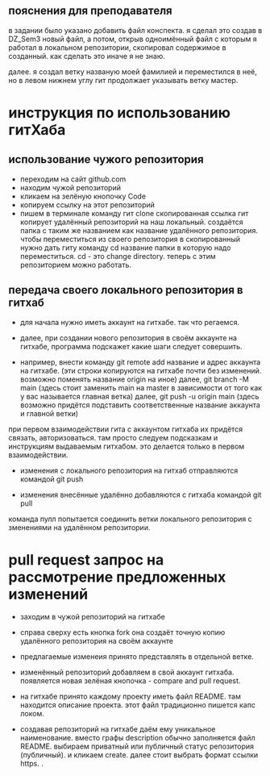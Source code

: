 ## пояснения для преподавателя

в задании было указано добавить файл конспекта. 
я сделал это создав в DZ_Sem3 новый файл, а потом, открыв одноимённый файл с которым я работал в локальном репозитории, скопировал содержимое в созданный. как сделать это иначе я не знаю.

далее. я создал ветку названую моей фамилией и переместился в неё, но в левом нижнем углу гит продолжает указывать ветку мастер.

# инструкция по использованию гитХаба

## использование чужого репозитория

* переходим на сайт github.com
* находим чужой репозиторий
* кликаем на зелёную кнопочку Code
* копируем ссылку на этот репозиторий
* пишем в терминале команду гит clone скопированная ссылка
гит копирует удалённый репозиторий на наш локальный. создаётся папка с таким же названием как название удалённого репозитория.
чтобы переместиться из своего репозитория в скопированный нужно дать гиту команду cd название папки в которую надо переместиться. cd - это change directory. теперь с этим репозиторием можно работать.

## передача своего локального репозитория в гитхаб

* для начала нужно иметь аккаунт на гитхабе. так что регаемся.

* далее, при создании нового репозитория в своём аккаунте на гитхабе, программа подскажет какие шаги следует совершить.

* например, внести команду git remote add название и адрес аккаунта на гитхабе.
(эти строки копируются на гитхабе почти без изменений. возможно поменять название origin на иное)
далее, git branch -M main (здесь стоит заменить main на master в зависимости от того как у вас называется главная ветка)
далее, git push -u origin main (здесь возможно придётся подставить соответственные название аккаунта и главной ветки)

при первом взаимодействии гита с аккаунтом гитхаба их придётся связать, авторизоваться. там просто следуем подсказкам и инструкциям выдаваемым гитхабом. это делается только в первом взаимодействии.

* изменения с локального репозитория на гитхаб отправляются командой git push

* изменения внесённые удалённо добавляются с гитхаба командой git pull

команда пулл попытается соединить ветки локального репозитория с зменениями на удалённом репозитории.

# pull request запрос на рассмотрение предложенных изменений

* заходим в чужой репозиторий на гитхабе
* справа сверху есть кнопка fork
она создаёт точную копию удалённого репозитория на своём аккаунте

* предлагаемые изменеия принято представлять в отдельной ветке.

* изменённый репозиторий добавляем в свой аккаунт гитхаба. появляется новая зелёная кнопочка - compare and pull request.

* на гитхабе принято каждому проекту иметь файл README. там находится описание проекта. этот файл традиционно пишется капс локом.

* создавая репозиторий на гитхабе даём ему уникальное наименование. вместо графы description обычно заполняется файл    README. выбираем приватный или публичный статус репозитория (публичный). и кликаем create. далее стоит выбрать формат ссылки https.
.